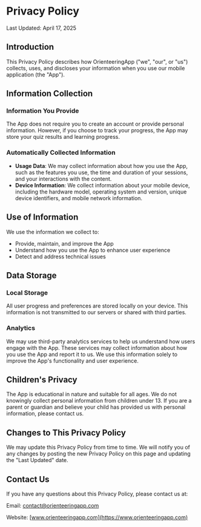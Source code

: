 # Privacy Policy

Last Updated: April 17, 2025

## Introduction

This Privacy Policy describes how OrienteeringApp ("we", "our", or "us") collects, uses, and discloses your information when you use our mobile application (the "App").

## Information Collection

### Information You Provide

The App does not require you to create an account or provide personal information. However, if you choose to track your progress, the App may store your quiz results and learning progress.

### Automatically Collected Information

- **Usage Data**: We may collect information about how you use the App, such as the features you use, the time and duration of your sessions, and your interactions with the content.
- **Device Information**: We collect information about your mobile device, including the hardware model, operating system and version, unique device identifiers, and mobile network information.

## Use of Information

We use the information we collect to:

- Provide, maintain, and improve the App
- Understand how you use the App to enhance user experience
- Detect and address technical issues

## Data Storage

### Local Storage

All user progress and preferences are stored locally on your device. This information is not transmitted to our servers or shared with third parties.

### Analytics

We may use third-party analytics services to help us understand how users engage with the App. These services may collect information about how you use the App and report it to us. We use this information solely to improve the App's functionality and user experience.

## Children's Privacy

The App is educational in nature and suitable for all ages. We do not knowingly collect personal information from children under 13. If you are a parent or guardian and believe your child has provided us with personal information, please contact us.

## Changes to This Privacy Policy

We may update this Privacy Policy from time to time. We will notify you of any changes by posting the new Privacy Policy on this page and updating the "Last Updated" date.

## Contact Us

If you have any questions about this Privacy Policy, please contact us at:

Email: [contact@orienteeringapp.com](mailto:contact@orienteeringapp.com)

Website: [www.orienteeringapp.com](https://www.orienteeringapp.com)